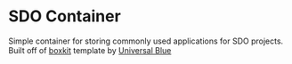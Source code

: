 # SDO Container
Simple container for storing commonly used applications for SDO projects. Built off of [boxkit](https://github.com/ublue-os/boxkit) template by [Universal Blue](https://github.com/ublue-os)

